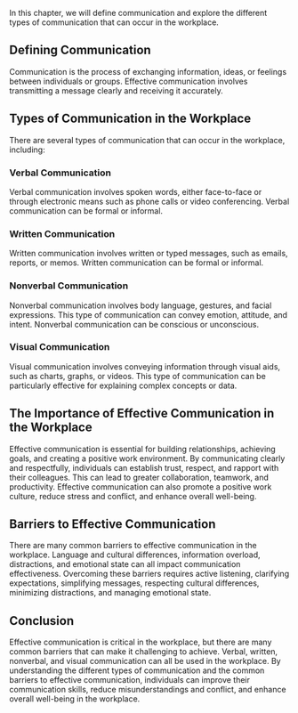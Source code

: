 
In this chapter, we will define communication and explore the different types of communication that can occur in the workplace.

Defining Communication
----------------------

Communication is the process of exchanging information, ideas, or feelings between individuals or groups. Effective communication involves transmitting a message clearly and receiving it accurately.

Types of Communication in the Workplace
---------------------------------------

There are several types of communication that can occur in the workplace, including:

### Verbal Communication

Verbal communication involves spoken words, either face-to-face or through electronic means such as phone calls or video conferencing. Verbal communication can be formal or informal.

### Written Communication

Written communication involves written or typed messages, such as emails, reports, or memos. Written communication can be formal or informal.

### Nonverbal Communication

Nonverbal communication involves body language, gestures, and facial expressions. This type of communication can convey emotion, attitude, and intent. Nonverbal communication can be conscious or unconscious.

### Visual Communication

Visual communication involves conveying information through visual aids, such as charts, graphs, or videos. This type of communication can be particularly effective for explaining complex concepts or data.

The Importance of Effective Communication in the Workplace
----------------------------------------------------------

Effective communication is essential for building relationships, achieving goals, and creating a positive work environment. By communicating clearly and respectfully, individuals can establish trust, respect, and rapport with their colleagues. This can lead to greater collaboration, teamwork, and productivity. Effective communication can also promote a positive work culture, reduce stress and conflict, and enhance overall well-being.

Barriers to Effective Communication
-----------------------------------

There are many common barriers to effective communication in the workplace. Language and cultural differences, information overload, distractions, and emotional state can all impact communication effectiveness. Overcoming these barriers requires active listening, clarifying expectations, simplifying messages, respecting cultural differences, minimizing distractions, and managing emotional state.

Conclusion
----------

Effective communication is critical in the workplace, but there are many common barriers that can make it challenging to achieve. Verbal, written, nonverbal, and visual communication can all be used in the workplace. By understanding the different types of communication and the common barriers to effective communication, individuals can improve their communication skills, reduce misunderstandings and conflict, and enhance overall well-being in the workplace.
